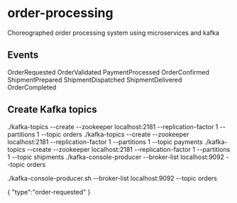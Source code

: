 # order-processing
Choreographed order processing system using microservices and kafka

## Events
OrderRequested
OrderValidated
PaymentProcessed
OrderConfirmed
ShipmentPrepared
ShipmentDispatched
ShipmentDelivered
OrderCompleted

## Create Kafka topics
./kafka-topics --create --zookeeper localhost:2181 --replication-factor 1 --partitions 1 --topic orders
./kafka-topics --create --zookeeper localhost:2181 --replication-factor 1 --partitions 1 --topic payments
./kafka-topics --create --zookeeper localhost:2181 --replication-factor 1 --partitions 1 --topic shipments
./kafka-console-producer --broker-list localhost:9092 --topic orders

./kafka-console-producer.sh --broker-list localhost:9092 --topic orders

{ "type":"order-requested" }